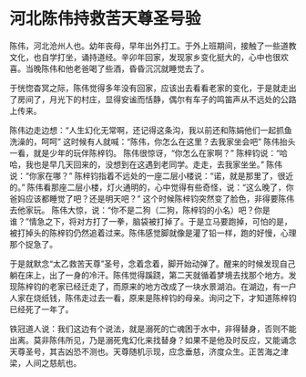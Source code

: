 # 河北陈伟持救苦天尊圣号验

陈伟，河北沧州人也。幼年丧母，早年出外打工。于外上班期间，接触了一些道教文化，也自学打坐，诵持道经。辛卯年回家，发现家乡变化挺大的，心中也很欢喜。当晚陈伟和他老爸喝了些酒，昏昏沉沉就睡觉去了。

于恍惚杳冥之际，陈伟觉得多年没有回家，应该出去看看老家的变化，于是就走出了房间了，月光下的村庄，显得安谧而恬静，偶尔有车子的鸣笛声从不远处的公路上传来。

陈伟边走边想：“人生幻化无常啊，还记得这条沟，我以前还和陈娟他们一起抓鱼洗澡的，呵呵” 这时候有人就喊：“陈伟，你怎么在这里？去我家坐会吧” 陈伟抬头一看，就是少年的玩伴陈梓钧。 陈伟很惊讶，“你怎么在家啊？” 陈梓钧说：“哈哈，我也是早几天回来的，没想到在这遇到老同学。走走，去我家坐坐。” 陈伟说：“你家在哪？” 陈梓钧指着不远处的一座二层小楼说：“诺，就是那里了，很近的。” 陈伟看那座二层小楼，灯火通明的，心中觉得有些奇怪，说：“这么晚了，你爸妈应该都睡觉了吧？还是明天吧？” 这个时候陈梓钧突然变了脸色，非得要陈伟去他家玩。 陈伟大惊，说：“你不是二狗（二狗，陈梓钧的小名）吧？你是谁？”情急之下，将对方打了一拳，脑袋被打掉了。于是立马要跑掉，可怕的是，被打掉头的陈梓钧仍然追着过来。陈伟感觉脚就像是灌了铅一样，跑的好慢，心理那个捉急了。

于是就默念“太乙救苦天尊”圣号，念着念着，脚开始动弹了。醒来的时候发现自己躺在床上，出了一身的冷汗。陈伟觉得蹊跷，第二天就循着梦境去找那个地方。发现陈梓钧的老家已经迁走了，而原来的地方改成了一块水景湖泊。在湖边，有一户人家在烧纸钱，陈伟走过去一看，原来是陈梓钧的母亲。询问之下，才知道陈梓钧已经死了一年了。

铁冠道人说：我们这边有个说法，就是溺死的亡魂困于水中，非得替身，否则不能出离。莫非陈伟所见，乃是溺死鬼幻化来找替身？如果不是他及时反应，又能诵念天尊圣号，其吉凶恐不测也。天尊随机示现，应念垂慈，济度众生。正苦海之津梁，人间之慈航也。
